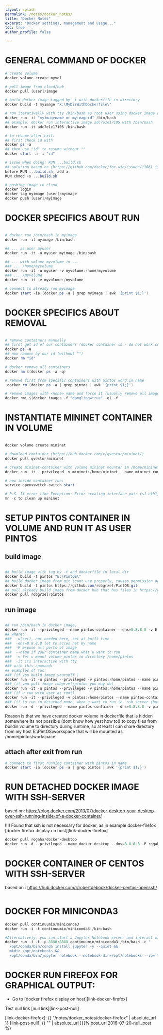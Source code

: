 ```yaml
---
layout: splash
permalink: /notes/docker_notes/
title: "Docker Notes"
excerpt: "Docker settings, management and usage..."
toc: true
author_profile: false

---
```

# GENERAL COMMAND OF DOCKER

```powershell
# create volume
docker volume create myvol

# pull image from cloud/hub
docker pull [user]/image

# build docker image tagged by -t with dockerfile in directory 
docker build -t myimage "X:\MyDirWithDockerfile\"

# run iterativelly with tty /bin/bash as root user using docker image as container
docker run -it "myimagename or myimageid" /bin/bash
## example: docker run interactive image adc7e1e17105 with /bin/bash
docker run -it adc7e1e17105 /bin/bash

# to resume after exit:
## first check id with
docker ps -a
## then use "id" to resume without "" 
docker start -a -i "id"

# issue when doing: RUN ...build.sh
## solution based on (https://github.com/docker/for-win/issues/1166) is to:
before RUN ...build.sh, add a:
RUN chmod +x ...build.sh

# pushing image to cloud
docker login
docker tag myimage [user]/myimage
docker push [user]/myimage
```

# DOCKER SPECIFICS ABOUT RUN
```powershell

# docker run /bin/bash in myimage 
docker run -it myimage /bin/bash

## ... as user myuser  
docker run -it -u myuser myimage /bin/bash

## ... with volume myvolume in ...
### ... /home/myvolume
docker run -it -u myuser -v myvolume:/home/myvolume
### ... /myvolume
docker run -it -v myvolume:/myvolume

# connect to already run myimage
docker start -ia (docker ps -a | grep myimage | awk '{print $1;}')
```

# DOCKER SPECIFICS ABOUT REMOVAL
```powershell

# remove containers manually
## first get id of our containers (docker container ls - do not work somehow...)
docker ps -a
## now remove by our id (without "")
docker rm "id"

# docker remove all containers
docker rm $(docker ps -a -q)

# remove first from specific containers with pintos word in name
 docker rm (docker ps -a | grep pintos | awk '{print $1;}')

# remove images with <none> name and force it (usually remove all images -.-)
docker rmi $(docker images -f "dangling=true" -q) -f
```

# INSTANTIATE MININET CONTAINER IN VOLUME
```powershell

docker volume create mininet

# download container (https://hub.docker.com/r/qvestor/mininet/)
docker pull qvestor/mininet

# create mininet-container with volume mininet mounter in /home/mininet ; 
docker run -it --privileged -v mininet:/home/mininet --name mininet-container qvestor/mininet /bin/bash

# now inside container run:
service openvswitch-switch start

# P.S. If error like Exception: Error creating interface pair (s1-eth1,s2-eth1): RTNETLINK answers: File existsts occurs, type:
mn -c to clean up mininet
```
# SETUP PINTOS CONTAINER IN VOLUME AND RUN IT AS USER PINTOS

## build image

```powershell

## build image with tag by -t and dockerfile in local dir
docker build -t pintos "E:\PintOS\"
## build docker image from git (cant use properly, causes permission denied when running script bash scripts .sh)
docker build -t pintos https://github.com/robgrzel/PintOS.git
## pull already build image from docker hub that has files in https://github.com/robgrzel/PintOS.git
docker pull robgrzel/pintos
```
## run image

```powershell

## run /bin/bash in docker image,
docker run -it --privileged --name pintos-container --dns=8.8.8.8 -v E:\PintOS\workspace:/home/pintos/workspace -P robgrzel/pintos /bin/bash
## where: 
###  -u(ser), not needed here, set at built time
###  -dns=8.8.8.8 let to acces net by name
###  -P expose all ports of image
###  --name if your container name what u want to run
###  -v let u mount volume pintos in directory /home/pintos
###  -it its interactive with tty
### with this command:
## examples of run:
### (if you build image yourself )
docker run -it -u pintos --privileged -v pintos:/home/pintos --name pintos-container --dns=8.8.8.8 -P pintos /bin/bash
### (if you pull image robgrzel/pintos you may do)
docker run -it -u pintos --privileged -v pintos:/home/pintos --name pintos-container --dns=8.8.8.8 -P robgrzel/pintos /bin/bash
### (if u run with user as root)
docker run -it --privileged -v pintos:/home/pintos --name pintos-container --dns=8.8.8.8 -P robgrzel/pintos /bin/bash
### (if to run in detached mode, when u want to run ie. ssh server (but have to run it first))
docker run -d --privileged --name pintos-container --dns=8.8.8.8 -v pintos:/home/pintos -P pintos-ssh 
```

Reason is that we have created docker volume in dockerfile that is hidden somewhere
Its not possible (dont know how yest how to!) to copy files from buildin volume to
directory during runtime, so at least I can share directory from my host E:\PintOS\workspace 
that will be mounted as /home/pintos/workspace

## attach after exit from run
```powershell
# connect to first running container with pintos in name
docker start -ia (docker ps -a | grep pintos | awk '{print $1;}')
```

# RUN DETACHED DOCKER IMAGE WITH SSH-SERVER

based on:
https://blog.docker.com/2013/07/docker-desktop-your-desktop-over-ssh-running-inside-of-a-docker-container/

!!!! Found that ssh is not necessary for docker, as in example docker-firefox [docker firefox display on host][link-docker-firefox]

```powershell
docker pull rogaha/docker-desktop
docker run -d --privileged --name docker-desktop --dns=8.8.8.8 -P rogaha/docker-desktop
```

# DOCKER CONTAINER OF CENTOS WITH SSH-SERVER
based on : https://hub.docker.com/r/robertdebock/docker-centos-openssh/
```powershell


```

# DOCKER FOR MINICONDA3
```powershell
docker pull continuumio/miniconda3
docker run -i -t continuumio/miniconda3 /bin/bash

#Alternatively, you can start a Jupyter Notebook server and interact with Miniconda via your browser:
docker run -i -t -p 8888:8888 continuumio/miniconda3 /bin/bash -c "
  /opt/conda/bin/conda install jupyter -y --quiet &&
  mkdir /opt/notebooks &&
  /opt/conda/bin/jupyter notebook --notebook-dir=/opt/notebooks --ip='*' --port=8888 --no-browser"
```

# DOCKER RUN FIREFOX FOR GRAPHICAL OUTPUT:
- Go to [docker firefox display on host][link-docker-firefox]

Test null link [null link][link-post-null]

[link-docker-firefox]: {{ "/notes/docker_notes/docker-firefox" | absolute_url }}
[link-post-null]: {{ "" | absolute_url }}{% post_url 2016-07-20-null_post %}
